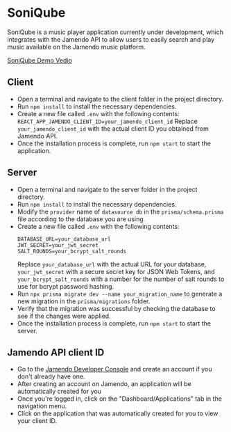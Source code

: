 # SoniQube

SoniQube is a music player application currently under development, which integrates with the Jamendo API to allow users to easily search and play music available on the Jamendo music platform.

[SoniQube Demo Vedio](https://github.com/jamie1i/photo_storage/raw/main/%E8%9E%A2%E5%B9%95%E9%8C%84%E8%A3%BD%202023-05-09%20%E4%B8%8B%E5%8D%885.48.46_Trim.mp4)

## Client

- Open a terminal and navigate to the client folder in the project directory.
- Run `npm install` to install the necessary dependencies.
- Create a new file called `.env` with the following contents:
  `REACT_APP_JAMENDO_CLIENT_ID=your_jamendo_client_id`
  Replace `your_jamendo_client_id` with the actual client ID you obtained from Jamendo API.
- Once the installation process is complete, run `npm start` to start the application.

## Server

- Open a terminal and navigate to the server folder in the project directory.
- Run `npm install` to install the necessary dependencies.
- Modify the `provider` name of `datasource db` in the `prisma/schema.prisma` file according to the database you are using.
- Create a new file called `.env` with the following contents:
  ```
  DATABASE_URL=your_database_url
  JWT_SECRET=your_jwt_secret
  SALT_ROUNDS=your_bcrypt_salt_rounds
  ```
  Replace `your_database_url` with the actual URL for your database, `your_jwt_secret` with a secure secret key for JSON Web Tokens, and `your_bcrypt_salt_rounds` with a number for the number of salt rounds to use for bcrypt password hashing.
- Run `npx prisma migrate dev --name your_migration_name` to generate a new migration in the `prisma/migrations` folder.
- Verify that the migration was successful by checking the database to see if the changes were applied.
- Once the installation process is complete, run `npm start` to start the server.

## Jamendo API client ID

- Go to the [Jamendo Developer Console](https://devportal.jamendo.com/) and create an account if you don't already have one.
- After creating an account on Jamendo, an application will be automatically created for you
- Once you're logged in, click on the "Dashboard/Applications" tab in the navigation menu.
- Click on the application that was automatically created for you to view your client ID.
